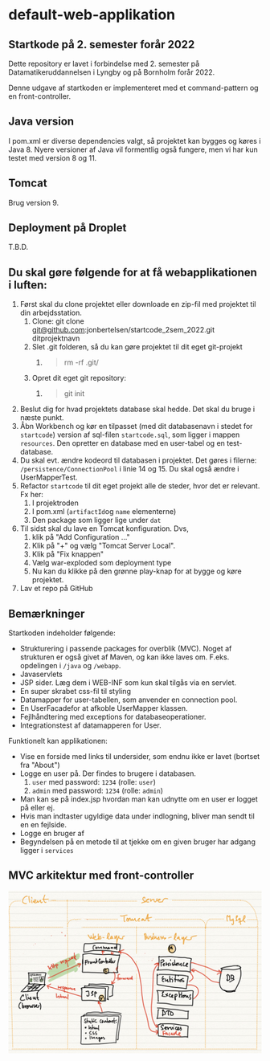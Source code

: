 # default-web-applikation

## Startkode på 2. semester forår 2022

Dette repository er lavet i forbindelse med 2. semester på
Datamatikeruddannelsen i Lyngby og på Bornholm forår 2022.

Denne udgave af startkoden er implementeret med et command-pattern og en front-controller.

## Java version
I pom.xml er diverse dependencies valgt, så projektet kan bygges og køres i Java 8. Nyere versioner af 
Java vil formentlig også fungere, men vi har kun testet med version 8 og 11.

## Tomcat
Brug version 9.

## Deployment på Droplet
T.B.D.

## Du skal gøre følgende for at få webapplikationen i luften:

1. Først skal du clone projektet eller downloade en zip-fil med projektet til din arbejdsstation.
   1. Clone: git clone git@github.com:jonbertelsen/startcode_2sem_2022.git ditprojektnavn
   2. Slet .git folderen, så du kan gøre projektet til dit eget git-projekt
      1. > rm -rf .git/
   3. Opret dit eget git repository:
      1. > git init
2. Beslut dig for hvad projektets database skal hedde. Det skal du bruge i næste punkt.
3. Åbn Workbench og kør en tilpasset (med dit databasenavn i stedet for `startcode`) version af sql-filen `startcode.sql`, som ligger i mappen `resources`. Den opretter en database med en user-tabel og en test-database.
4. Du skal evt. ændre kodeord til databasen i projektet. Det gøres i filerne: `/persistence/ConnectionPool` i linie 14 og 15. Du skal også ændre i UserMapperTest.
5. Refactor `startcode` til dit eget projekt alle de steder, hvor det er relevant. Fx her:
   1. I projektroden
   2. I pom.xml (`artifactId`og `name` elementerne)
   3. Den package som ligger lige under `dat`
6. Til sidst skal du lave en Tomcat konfiguration. Dvs, 
   1. klik på "Add Configuration ..."
   2. Klik på "+" og vælg "Tomcat Server Local".
   3. Klik på "Fix knappen"
   4. Vælg war-exploded som deployment type
   5. Nu kan du klikke på den grønne play-knap for at bygge og køre projektet.
7. Lav et repo på GitHub

## Bemærkninger

Startkoden indeholder følgende:

- Strukturering i passende packages for overblik (MVC). Noget af strukturen er også givet af Maven, og kan ikke laves om. F.eks. opdelingen i `/java` og `/webapp`.
- Javaservlets
- JSP sider. Læg dem i WEB-INF som kun skal tilgås via en servlet.
- En super skrabet css-fil til styling
- Datamapper for user-tabellen, som anvender en connection pool.
- En UserFacadefor at afkoble UserMapper klassen.
- Fejlhåndtering med exceptions for databaseoperationer.
- Integrationstest af datamapperen for User.

Funktionelt kan applikationen:

- Vise en forside med links til undersider, som endnu ikke er lavet (bortset fra "About")
- Logge en user på. Der findes to brugere i databasen.
    1. `user` med password: `1234` (rolle: `user`)
    2. `admin` med password: `1234` (rolle: `admin`)
- Man kan se på index.jsp hvordan man kan udnytte om en user er logget på eller ej.
- Hvis man indtaster ugyldige data under indlogning, bliver man sendt til en en fejlside.
- Logge en bruger af
- Begyndelsen på en metode til at tjekke om en given bruger har adgang ligger i `services`

## MVC arkitektur med front-controller

![](documentation/frontcontroller.jpg)